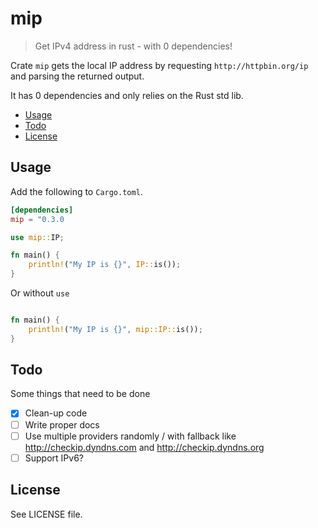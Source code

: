 # mip
> Get IPv4 address in rust - with 0 dependencies!

Crate `mip` gets the local IP address by requesting `http://httpbin.org/ip` and parsing the returned output. 

It has 0 dependencies and only relies on the Rust std lib. 

<!-- BEGIN mktoc -->
- [Usage](#usage)
- [Todo](#todo)
- [License](#license)
<!-- END mktoc -->

## Usage

Add the following to `Cargo.toml`.
```toml
[dependencies]
mip = "0.3.0
```

```rust
use mip::IP;

fn main() {
    println!("My IP is {}", IP::is());
}
```

Or without `use`

```rust

fn main() {
    println!("My IP is {}", mip::IP::is());
}
```

## Todo

Some things that need to be done

- [x] Clean-up code
- [ ] Write proper docs
- [ ] Use multiple providers randomly / with fallback like http://checkip.dyndns.com and http://checkip.dyndns.org
- [ ] Support IPv6? 
 
## License
 
 See LICENSE file. 